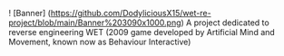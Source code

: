 ! [Banner] (https://github.com/DodyliciousX15/wet-re-project/blob/main/Banner%203090x1000.png)
A project dedicated to reverse engineering WET (2009 game developed by Artificial Mind and Movement, known now as Behaviour Interactive)
